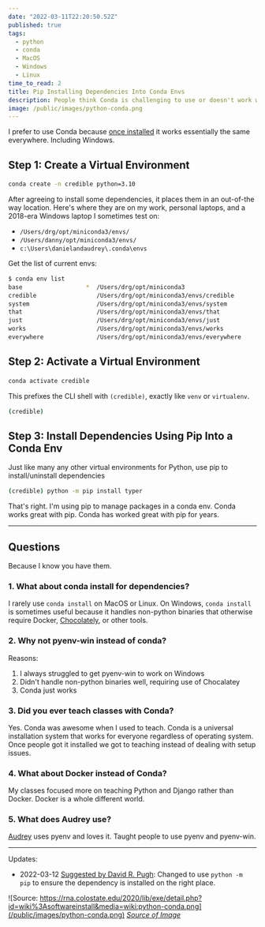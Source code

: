 ```yaml
---
date: "2022-03-11T22:20:50.52Z"
published: true
tags:
  - python
  - conda
  - MacOS
  - Windows
  - Linux
time_to_read: 2
title: Pip Installing Dependencies Into Conda Envs
description: People think Conda is challenging to use or doesn't work with pip, when in truth it is easy and just works everywhere.
image: /public/images/python-conda.png
---
```


I prefer to use Conda because [once installed](https://docs.conda.io/en/latest/miniconda.html) it works essentially the same everywhere. Including Windows.

## Step 1: Create a Virtual Environment

```bash
conda create -n credible python=3.10
```

After agreeing to install some dependencies, it places them in an out-of-the way location. Here's where they are on my work, personal laptops, and a 2018-era Windows laptop I sometimes test on:

- `/Users/drg/opt/miniconda3/envs/`
- `/Users/danny/opt/miniconda3/envs/`
- `c:\Users\danielandaudrey\.conda\envs`

Get the list of current envs:

```bash
$ conda env list
base                  *  /Users/drg/opt/miniconda3
credible                 /Users/drg/opt/miniconda3/envs/credible
system                   /Users/drg/opt/miniconda3/envs/system
that                     /Users/drg/opt/miniconda3/envs/that
just                     /Users/drg/opt/miniconda3/envs/just
works                    /Users/drg/opt/miniconda3/envs/works
everywhere               /Users/drg/opt/miniconda3/envs/everywhere
```

## Step 2: Activate a Virtual Environment

```bash
conda activate credible
```

This prefixes the CLI shell with `(credible)`, exactly like `venv` or `virtualenv`.

```bash
(credible)
```

## Step 3: Install Dependencies Using Pip Into a Conda Env

Just like many any other virtual environments for Python, use pip to install/uninstall dependencies

```bash
(credible) python -m pip install typer
```

That's right. I'm using pip to manage packages in a conda env. Conda works great with pip. Conda has worked great with pip for years.

---

## Questions

Because I know you have them.

### 1. What about conda install for dependencies?

I rarely use `conda install` on MacOS or Linux. On Windows, `conda install` is sometimes useful because it handles non-python binaries that otherwise require Docker, [Chocolately](https://chocolatey.org/), or other tools.

### 2. Why not pyenv-win instead of conda?

Reasons:

1. I always struggled to get pyenv-win to work on Windows
2. Didn't handle non-python binaries well, requiring use of Chocalatey
3. Conda just works

### 3. Did you ever teach classes with Conda?

Yes. Conda was awesome when I used to teach. Conda is a universal installation system that works for everyone regardless of operating system. Once people got it installed we got to teaching instead of dealing with setup issues.

### 4. What about Docker instead of Conda?

My classes focused more on teaching Python and Django rather than Docker. Docker is a whole different world.

### 5. What does Audrey use?

[Audrey](https://audrey.feldroy.com) uses pyenv and loves it. Taught people to use pyenv and pyenv-win.

---

Updates:

- 2022-03-12 [Suggested by David R. Pugh](https://twitter.com/TheSandyCoder/status/1502577229607415808): Changed to use `python -m pip` to ensure the dependency is installed on the right place.

![Source: https://rna.colostate.edu/2020/lib/exe/detail.php?id=wiki%3Asoftwareinstall&media=wiki:python-conda.png](/public/images/python-conda.png)
_[Source of Image](https://rna.colostate.edu/2020/lib/exe/detail.php?id=wiki%3Asoftwareinstall&media=wiki:python-conda.png)_
